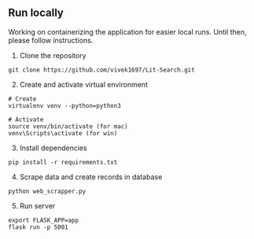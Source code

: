 ## Run locally

Working on containerizing the application for easier local runs. Until then, please follow instructions.
1. Clone the repository
```
git clone https://github.com/vivek1697/Lit-Search.git
```

2. Create and activate virtual environment
```
# Create
virtualenv venv --python=python3

# Activate
source venv/bin/activate (for mac)
venv\Scripts\activate (for win)
```

3. Install dependencies
```
pip install -r requirements.txt
```

4. Scrape data and create records in database
```
python web_scrapper.py
```

5. Run server
```
export FLASK_APP=app
flask run -p 5001
```